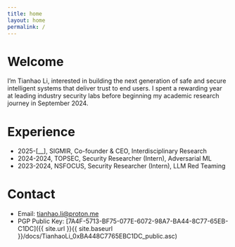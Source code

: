 ```yaml
---
title: home
layout: home
permalink: /
---
```


<!-- # Other Demo Pages

[Light](https://b2a3e8.github.io/jekyll-theme-console-demo-light/)
[Hacker](https://b2a3e8.github.io/jekyll-theme-console-demo-hacker/) -->

# Welcome

I’m Tianhao Li, interested in building the next generation of safe and secure intelligent systems that deliver trust to end users. I spent a rewarding year at leading industry security labs before beginning my academic research journey in September 2024.

# Experience

- 2025-[__], SIGMIR, Co-founder & CEO, Interdisciplinary Research
- 2024-2024, TOPSEC, Security Researcher (Intern), Adversarial ML
- 2023-2024, NSFOCUS, Security Researcher (Intern), LLM Red Teaming

# Contact

- Email: [tianhao.li@proton.me](mailto:tianhao.li@proton.me)
- PGP Public Key: [7A4F-5713-BF75-077E-6072-98A7-BA44-8C77-65EB-C1DC]({{ site.url }}{{ site.baseurl }}/docs/TianhaoLi_0xBA448C7765EBC1DC_public.asc)